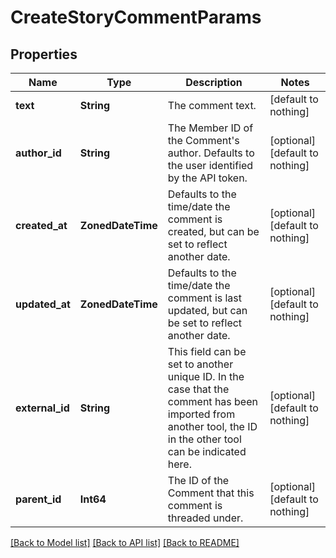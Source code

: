 # CreateStoryCommentParams


## Properties
Name | Type | Description | Notes
------------ | ------------- | ------------- | -------------
**text** | **String** | The comment text. | [default to nothing]
**author_id** | **String** | The Member ID of the Comment&#39;s author. Defaults to the user identified by the API token. | [optional] [default to nothing]
**created_at** | **ZonedDateTime** | Defaults to the time/date the comment is created, but can be set to reflect another date. | [optional] [default to nothing]
**updated_at** | **ZonedDateTime** | Defaults to the time/date the comment is last updated, but can be set to reflect another date. | [optional] [default to nothing]
**external_id** | **String** | This field can be set to another unique ID. In the case that the comment has been imported from another tool, the ID in the other tool can be indicated here. | [optional] [default to nothing]
**parent_id** | **Int64** | The ID of the Comment that this comment is threaded under. | [optional] [default to nothing]


[[Back to Model list]](../README.md#models) [[Back to API list]](../README.md#api-endpoints) [[Back to README]](../README.md)


